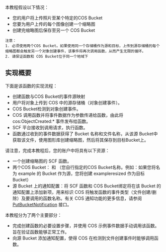 本教程假设以下情况：
- 您的用户将上传照片至某个特定的COS Bucket
- 您要为用户上传的每个图像创建一个缩略图
- 创建完缩略图后保存至另一个 COS Bucket

```
注意：
1. 必须使用两个COS Bucket。如果使用同一个存储桶作为源和目标，上传到源存储桶的每个缩略图都会触发另一个对象创建事件，该事件将再次调用函数，从而产生无限的循环。
2. 请保证函数和 COS Bucket位于同一个地域下
```

## 实现概要

下面是该函数的实现流程：

- 创建函数与COS Bucket的事件源映射
- 用户将对象上传到 COS 中的源存储桶（对象创建事件）。
- COS Bucket检测到对象创建事件。
- COS 调用函数并将事件数据作为参数传递给函数，由此将 cos:ObjectCreated:* 事件发布给函数。
- SCF 平台接收到调用请求，执行函数。
- 函数通过收到的事件数据获得了 Bucket 名称和文件名称，从该源 Bucket中获取该文件，使用图形库创建缩略图，然后将其保存到目标Bucket上。

请注意，完成本教程后，您的账户中将具有以下资源：

- 一个创建缩略图的 SCF 函数。
- 两个COS Bucket：<example> 和 <exampleresized>（您自行指定的COS Bucket名称。例如：如果您将名为 example 的 Bucket 作为源，您将创建 exampleresized 作为目标 Bucket）
- 源 Bucket 上的通知配置：将 SCF 函数和 COS Bucket绑定将在该 Bucket 的通知配置上添加新项，用来标识 COS 将触发函数的事件类型（文件创建/删除）及要调用的函数名称。有关 COS 通知功能的更多信息，请参阅 [PutBucketNotification](http://tcecqpoc.fsphere.cn/document/product/436/8588) 接口。

本教程分为了两个主要部分：

- 完成创建函数的必要设置步骤，并使用 COS 示例事件数据手动调用该函数。旨在验证函数能够正常工作。
- 向源 Bucket 添加通知配置，使得 COS 在检测到文件创建事件时能够调用函数。